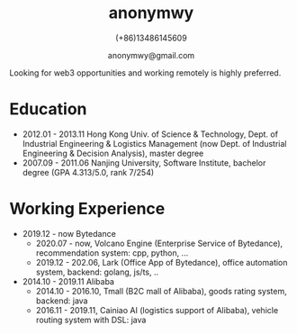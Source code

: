 <h1 align="center">anonymwy</h1>

<p align="center">(+86)13486145609</p>

<p align="center">anonymwy@gmail.com</p>

Looking for web3 opportunities and working remotely is highly preferred.

# Education

- 2012.01 - 2013.11  Hong Kong Univ. of Science & Technology, Dept. of Industrial Engineering & Logistics Management (now Dept. of Industrial Engineering & Decision Analysis), master degree
- 2007.09 - 2011.06 Nanjing University, Software Institute, bachelor degree (GPA 4.313/5.0, rank 7/254)

# Working Experience

- 2019.12 - now  Bytedance
  - 2020.07 - now, Volcano Engine (Enterprise Service of Bytedance), recommendation system: cpp, python, ...
  - 2019.12 - 202.06,  Lark (Office App of Bytedance), office automation system, backend: golang, js/ts, ..
- 2014.10 - 2019.11 Alibaba
  - 2014.10 - 2016.10, Tmall (B2C mall of Alibaba), goods rating system, backend: java
  - 2016.11 - 2019.11, Cainiao AI (logistics support of Alibaba), vehicle routing system with DSL: java
